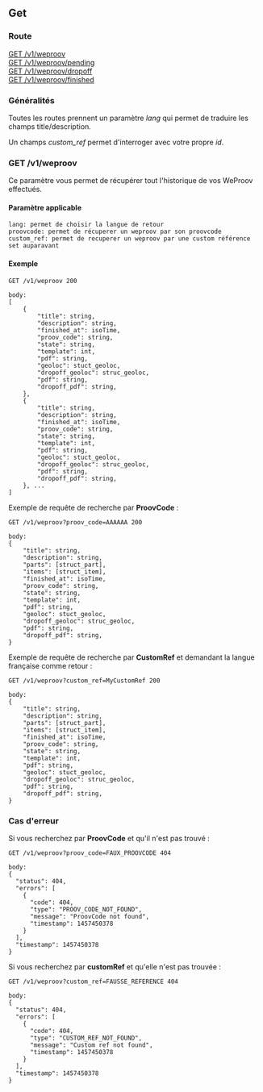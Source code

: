 ## Get

### Route
[GET /v1/weproov](#get-v1weproov)  
[GET /v1/weproov/pending]()  
[GET /v1/weproov/dropoff]()  
[GET /v1/weproov/finished]()  

### Généralités

Toutes les routes prennent un paramètre *lang* qui permet de traduire les champs title/description.

Un champs *custom_ref* permet d'interroger avec votre propre *id*.

### GET /v1/weproov

Ce paramètre vous permet de récupérer tout l'historique de vos WeProov effectués. 

#### Paramètre applicable

```
lang: permet de choisir la langue de retour 
proovcode: permet de récuperer un weproov par son proovcode
custom_ref: permet de recuperer un weproov par une custom référence set auparavant
```

#### Exemple

```
GET /v1/weproov 200

body:
[
	{
		"title": string,
		"description": string,
		"finished_at": isoTime,
		"proov_code": string,
		"state": string,
		"template": int,
		"pdf": string,
		"geoloc": stuct_geoloc,
		"dropoff_geoloc": struc_geoloc,
		"pdf": string,
		"dropoff_pdf": string,
	},
	{
		"title": string,
		"description": string,
		"finished_at": isoTime,
		"proov_code": string,
		"state": string,
		"template": int,
		"pdf": string,
		"geoloc": stuct_geoloc,
		"dropoff_geoloc": struc_geoloc,
		"pdf": string,
		"dropoff_pdf": string,
	}, ...
]
```

Exemple de requête de recherche par **ProovCode** :

```
GET /v1/weproov?proov_code=AAAAAA 200

body:
{
	"title": string,
	"description": string,
	"parts": [struct_part],
	"items": [struct_item],
	"finished_at": isoTime,
	"proov_code": string,
	"state": string,
	"template": int,
	"pdf": string,
	"geoloc": stuct_geoloc,
	"dropoff_geoloc": struc_geoloc,
	"pdf": string,
	"dropoff_pdf": string,
}
```

Exemple de requête de recherche par **CustomRef** et demandant la langue française comme retour :

```
GET /v1/weproov?custom_ref=MyCustomRef 200

body:
{
	"title": string,
	"description": string,
	"parts": [struct_part],
	"items": [struct_item],
	"finished_at": isoTime,
	"proov_code": string,
	"state": string,
	"template": int,
	"pdf": string,
	"geoloc": stuct_geoloc,
	"dropoff_geoloc": struc_geoloc,
	"pdf": string,
	"dropoff_pdf": string,
}
```

### Cas d'erreur

Si vous recherchez par **ProovCode** et qu'il n'est pas trouvé : 

```
GET /v1/weproov?proov_code=FAUX_PROOVCODE 404

body:
{
  "status": 404,
  "errors": [
    {
      "code": 404,
      "type": "PROOV_CODE_NOT_FOUND",
      "message": "ProovCode not found",
      "timestamp": 1457450378
    }
  ],
  "timestamp": 1457450378
}
```

Si vous recherchez par **customRef** et qu'elle n'est pas trouvée : 

```
GET /v1/weproov?custom_ref=FAUSSE_REFERENCE 404

body:
{
  "status": 404,
  "errors": [
    {
      "code": 404,
      "type": "CUSTOM_REF_NOT_FOUND",
      "message": "Custom ref not found",
      "timestamp": 1457450378
    }
  ],
  "timestamp": 1457450378
}
```
